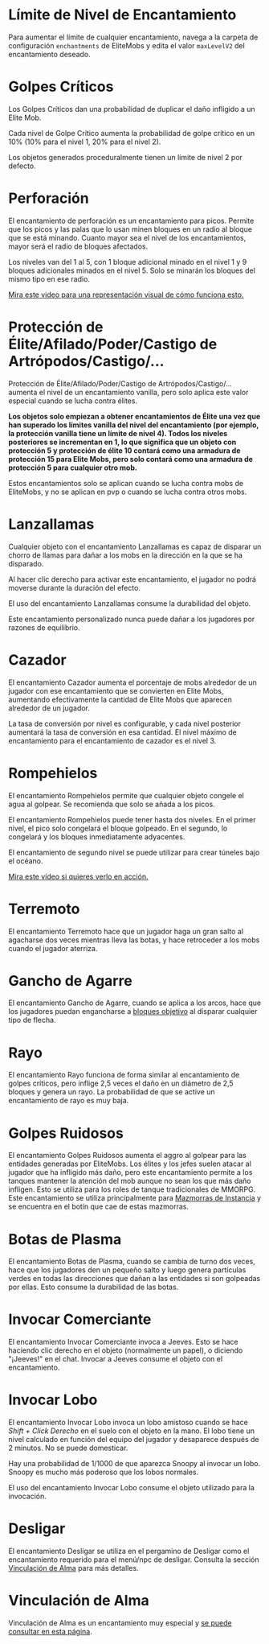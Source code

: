 # Límite de Nivel de Encantamiento

Para aumentar el límite de cualquier encantamiento, navega a la carpeta de configuración `enchantments` de EliteMobs y
edita el valor `maxLevelV2` del encantamiento deseado.

# Golpes Críticos

Los Golpes Críticos dan una probabilidad de duplicar el daño infligido a un Elite Mob.

Cada nivel de Golpe Crítico aumenta la probabilidad de golpe crítico en un 10% (10% para el nivel 1, 20% para el nivel
2).

Los objetos generados proceduralmente tienen un límite de nivel 2 por defecto.

# Perforación

El encantamiento de perforación es un encantamiento para picos. Permite que los picos y las palas que lo usan minen
bloques en un radio al bloque que se está minando. Cuanto mayor sea el nivel de los encantamientos, mayor será el radio
de bloques afectados.

Los niveles van del 1 al 5, con 1 bloque adicional minado en el nivel 1 y 9 bloques adicionales minados en el nivel 5.
Solo se minarán los bloques del mismo tipo en ese radio.

[Mira este video para una representación visual de cómo funciona esto.](https://youtu.be/CM78o_-Aa0s)

# Protección de Élite/Afilado/Poder/Castigo de Artrópodos/Castigo/...

Protección de Élite/Afilado/Poder/Castigo de Artrópodos/Castigo/... aumenta el nivel de un encantamiento vanilla, pero
solo aplica este valor especial cuando se lucha contra élites.

**Los objetos solo empiezan a obtener encantamientos de Élite una vez que han superado los límites vanilla del nivel del
encantamiento (por ejemplo, la protección vanilla tiene un límite de nivel 4). Todos los niveles posteriores se
incrementan en 1, lo que significa que un objeto con protección 5 y protección de élite 10 contará como una armadura de
protección 15 para Elite Mobs, pero solo contará como una armadura de protección 5 para cualquier otro mob.**

Estos encantamientos solo se aplican cuando se lucha contra mobs de EliteMobs, y no se aplican en pvp o cuando se lucha
contra otros mobs.

# Lanzallamas

Cualquier objeto con el encantamiento Lanzallamas es capaz de disparar un chorro de llamas para dañar a los mobs en la dirección en la que se ha disparado.

Al hacer clic derecho para activar este encantamiento, el jugador no podrá moverse durante la duración del efecto.

El uso del encantamiento Lanzallamas consume la durabilidad del objeto.

Este encantamiento personalizado nunca puede dañar a los jugadores por razones de equilibrio.

# Cazador

El encantamiento Cazador aumenta el porcentaje de mobs alrededor de un jugador con ese encantamiento que se convierten
en Elite Mobs, aumentando efectivamente la cantidad de Elite Mobs que aparecen alrededor de un jugador.

La tasa de conversión por nivel es configurable, y cada nivel posterior aumentará la tasa de conversión en esa cantidad. El nivel máximo de encantamiento para el encantamiento de cazador es el nivel 3.

# Rompehielos

El encantamiento Rompehielos permite que cualquier objeto congele el agua al golpear. Se recomienda que solo se añada a
los picos.

El encantamiento Rompehielos puede tener hasta dos niveles. En el primer nivel, el pico solo congelará el bloque
golpeado. En el segundo, lo congelará y los bloques inmediatamente adyacentes.

El encantamiento de segundo nivel se puede utilizar para crear túneles bajo el océano.

[Mira este vídeo si quieres verlo en acción.](https://youtu.be/k206wfEBCqs)

# Terremoto

El encantamiento Terremoto hace que un jugador haga un gran salto al agacharse dos veces mientras lleva las botas, y
hace retroceder a los mobs cuando el jugador aterriza.

# Gancho de Agarre

El encantamiento Gancho de Agarre, cuando se aplica a los arcos, hace que los jugadores puedan engancharse
a [bloques objetivo](https://minecraft.fandom.com/wiki/Target) al disparar cualquier tipo de flecha.

# Rayo

El encantamiento Rayo funciona de forma similar al encantamiento de golpes críticos, pero inflige 2,5 veces el daño en
un diámetro de 2,5 bloques y genera un rayo. La probabilidad de que se active un encantamiento de rayo es muy baja.

# Golpes Ruidosos

El encantamiento Golpes Ruidosos aumenta el aggro al golpear para las entidades generadas por EliteMobs. Los élites y
los jefes suelen atacar al jugador que ha infligido más daño, pero este encantamiento permite a los tanques mantener la
atención del mob aunque no sean los que más daño infligen. Esto se utiliza para los roles de tanque tradicionales de
MMORPG. Este encantamiento se utiliza principalmente
para [Mazmorras de Instancia]($language$/EliteMobs/building_for_elitemobs.md&section=instanced-dungeons) y se encuentra
en el botín que cae de estas mazmorras.

# Botas de Plasma

El encantamiento Botas de Plasma, cuando se cambia de turno dos veces, hace que los jugadores den un pequeño salto y
luego genera partículas verdes en todas las direcciones que dañan a las entidades si son golpeadas por ellas. Esto
consume la durabilidad de las botas.

# Invocar Comerciante

El encantamiento Invocar Comerciante invoca a Jeeves. Esto se hace haciendo clic derecho en el objeto (normalmente un
papel), o diciendo "¡Jeeves!" en el chat. Invocar a Jeeves consume el objeto con el encantamiento.

# Invocar Lobo

El encantamiento Invocar Lobo invoca un lobo amistoso cuando se hace *Shift + Click Derecho* en el suelo con el objeto
en la mano. El lobo tiene un nivel calculado en función del equipo del jugador y desaparece después de 2 minutos. No se
puede domesticar.

Hay una probabilidad de 1/1000 de que aparezca Snoopy al invocar un lobo. Snoopy es mucho más poderoso que los lobos
normales.

El uso del encantamiento Invocar Lobo consume el objeto utilizado para la invocación.

# Desligar

El encantamiento Desligar se utiliza en el pergamino de Desligar como el encantamiento requerido para el menú/npc de
desligar. Consulta la sección [Vinculación de Alma](#Soulbind) para más detalles.

# Vinculación de Alma

Vinculación de Alma es un encantamiento muy especial
y [se puede consultar en esta página]($language$/elitemobs/soulbind.md).
